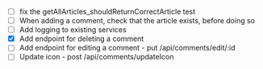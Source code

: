 - [ ] fix the getAllArticles_shouldReturnCorrectArticle test
- [ ] When adding a comment, check that the article exists, before doing so
- [ ] Add logging to existing services
- [x] Add endpoint for deleting a comment
- [ ] Add endpoint for editing a comment - put /api/comments/edit/:id
- [ ] Update icon - post /api/comments/updateIcon